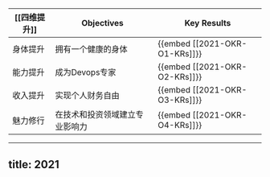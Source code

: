 ## 
| [[四维提升]] | Objectives | Key Results |
|-|-|-|
| 身体提升 | 拥有一个健康的身体 | {{embed [[2021-OKR-O1-KRs]]}} |
| 能力提升 | 成为Devops专家 | {{embed [[2021-OKR-O2-KRs]]}} |
| 收入提升 | 实现个人财务自由 | {{embed [[2021-OKR-O3-KRs]]}} |
| 魅力修行 | 在技术和投资领域建立专业影响力 | {{embed [[2021-OKR-O4-KRs]]}} |
---
title:  2021
---
##
